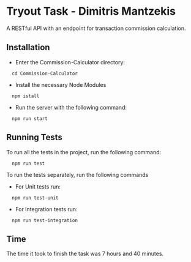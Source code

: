 
# Tryout Task - Dimitris Mantzekis

A RESTful API with an endpoint for transaction commission calculation.



## Installation
- Enter the Commission-Calculator directory:
```
  cd Commission-Calculator
```
- Install the necessary Node Modules

```
  npm istall
```

- Run the server with the following command:

```
  npm run start
```


## Running Tests

To run all the tests in the project, run the following command:

```
  npm run test
```

To run the tests separately, run the following commands

- For Unit tests run:

```
  npm run test-unit
```

- For Integration tests run:

```
  npm run test-integration
```


## Time
The time it took to finish the task was 7 hours and 40 minutes.